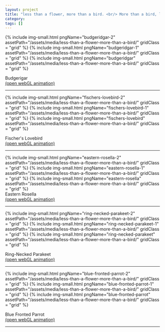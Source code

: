 ```yaml
---
layout: project
title: "less than a flower, more than a bird. <br/> More than a bird, less than a flower"
category: 
tags: []
---
```

<div class="content-container">
<div class="index-content">


<div class="grid-gutter"></div><div class="grid-sizer"></div>

<div class = "grid l3">
<!-- -->

</div>

{% include img-small.html pngName="budgeridgar-2" assetPath="/assets/media/less-than-a-flower-more-than-a-bird/" gridClass = "grid" %}
{% include img-small.html pngName="budgeridgar-1" assetPath="/assets/media/less-than-a-flower-more-than-a-bird/" gridClass = "grid" %}
{% include img-small.html pngName="budgeridgar" assetPath="/assets/media/less-than-a-flower-more-than-a-bird/" gridClass = "grid" %}
<div class = "grid l3">
Budgerigar<br/>
<a href='/artworks/less-than-a-flower-more-than-a-bird/budgerigar/'>(open webGL animation)</a>
<hr />
</div>

{% include img-small.html pngName="fischers-lovebird-2" assetPath="/assets/media/less-than-a-flower-more-than-a-bird/" gridClass = "grid" %}
{% include img-small.html pngName="fischers-lovebird-1" assetPath="/assets/media/less-than-a-flower-more-than-a-bird/" gridClass = "grid" %}
{% include img-small.html pngName="fischers-lovebird" assetPath="/assets/media/less-than-a-flower-more-than-a-bird/" gridClass = "grid" %}
<div class = "grid l3">
Fischer's Lovebird <br/>
<a href='/artworks/less-than-a-flower-more-than-a-bird/fischers-lovebird/'>(open webGL animation)</a>
<hr />

</div>
{% include img-small.html pngName="eastern-rosella-2" assetPath="/assets/media/less-than-a-flower-more-than-a-bird/" gridClass = "grid" %}
{% include img-small.html pngName="eastern-rosella-1" assetPath="/assets/media/less-than-a-flower-more-than-a-bird/" gridClass = "grid" %}
{% include img-small.html pngName="eastern-rosella" assetPath="/assets/media/less-than-a-flower-more-than-a-bird/" gridClass = "grid" %}
<div class = "grid l3">
Eastern Rosella <br/>
<a href='/artworks/less-than-a-flower-more-than-a-bird/eastern-rosella/'>(open webGL animation)</a>
<hr />
</div>



{% include img-small.html pngName="ring-necked-parakeet-2" assetPath="/assets/media/less-than-a-flower-more-than-a-bird/" gridClass = "grid" %}
{% include img-small.html pngName="ring-necked-parakeet-1" assetPath="/assets/media/less-than-a-flower-more-than-a-bird/" gridClass = "grid" %}
{% include img-small.html pngName="ring-necked-parakeet" assetPath="/assets/media/less-than-a-flower-more-than-a-bird/" gridClass = "grid" %}
<div class = "grid l3">
Ring-Necked Parakeet <br/>
<a href='/artworks/less-than-a-flower-more-than-a-bird/ring-necked-parakeet/'>(open webGL animation)</a>
<hr />
</div>

{% include img-small.html pngName="blue-fronted-parrot-2" assetPath="/assets/media/less-than-a-flower-more-than-a-bird/" gridClass = "grid" %}
{% include img-small.html pngName="blue-fronted-parrot-1" assetPath="/assets/media/less-than-a-flower-more-than-a-bird/" gridClass = "grid" %}
{% include img-small.html pngName="blue-fronted-parrot" assetPath="/assets/media/less-than-a-flower-more-than-a-bird/" gridClass = "grid" %}
<div class = "grid l3">
Blue Fronted Parrot <br/>
<a href='/artworks/less-than-a-flower-more-than-a-bird/blue-fronted-parrot/'>(open webGL animation)</a>
<hr />
</div>

</div>
</div>


